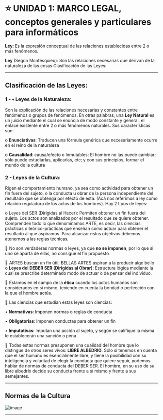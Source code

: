 # :star: UNIDAD 1: MARCO LEGAL, conceptos generales y particulares para informáticos

**Ley**: Es la expresión conceptual de las relaciones establecidas entre 2 o más fenómenos.

**Ley** (Según Montesquieu): Son las relaciones necesarias que derivan de la naturaleza de las cosas Clasificación de las Leyes: 

---

## Clasificación de las Leyes: 

### 1 - •	Leyes de la Naturaleza:

Son la explicación de las relaciones necesarias y constantes entre fenómenos o grupos de fenómenos. En otras palabras, una **Ley Natural** es un juicio mediante el cual se enuncia de modo constante y general, el enlace existente entre 2 o más fenómenos naturales. Sus características son:  

o	**Enunciativas**: Traducen una fórmula genérica que necesariamente ocurre en el reino de la naturaleza 

o	**Causalidad**: causa/efecto o Inmutables: El hombre no las puede cambiar; sólo puede estudiarlas, aplicarlas, etc; y con sus principios, formar el mundo de la cultura 

### 2 - Leyes de la Cultura: 

Rigen el comportamiento humano, ya sea como actividad para obtener un fin fuera del sujeto, o la conducta u obrar de la persona independiente del resultado que se obtenga por efecto de esta. (Acá nos referimos a ley como relación reguladora de los actos de los hombres). Hay 2 tipos de leyes: 

o	Leyes del SER (Dirigidas al Hacer): Permiten obtener un fin fuera del sujeto. Los actos son analizados por el resultado que se quiere obtener. Comprenden todo lo que denominamos ARTE, es decir, las ciencias prácticas o teórico-prácticas que enseñan como actuar para obtener el resultado al que aspiramos. Para alcanzar estos objetivos debemos atenernos a las reglas técnicas. 

	No son verdaderas normas o leyes, ya que **no se imponen**, por lo que si uno se aparta de ellas, no consigue el fin propuesto 

	ARTES buscan un fin útil; BELLAS ARTES aspiran a la producir algo bello o **Leyes del DEBER SER (Dirigidas al Obrar)**: Estructura lógica mediante la cual se prescribe determinado modo de actuar o de pensar del individuo. 

	Estamos en el campo de la **ética** cuando los actos humanos son considerados en si mismo, teniendo en cuenta la bondad o perfección con la que el hombre actúa. 

	Las ciencias que estudian estas leyes son ciencias: 

•	**Normativas**: Imponen normas o reglas de conducta 

•	**Obligatorias**: Imponen conductas para obtener un fin 

•	**Imputativas**: Imputan una acción al sujeto, y según se califique la misma le establecerán una sanción o pena 

 Todas estas normas presuponen una cualidad del hombre que lo distingue de otros seres vivos: **LIBRE ALBEDRIO**. Sólo si tenemos en cuenta que el ser humano es esencialmente libre, y tiene la posibilidad con su inteligencia y voluntad de elegir la conducta que quiere seguir, podemos hablar de normas de conducta del DEBER SER. El hombre, en su uso de su libre albedrío decide su conducta frente a sí mismo y frente a sus semejantes.

---

## Normas de la Cultura 


![image](https://github.com/eugenia1984/UTN-FRSR-Programacion/assets/72580574/4922ac8d-db03-483d-895e-07c36c7a106c)

---

